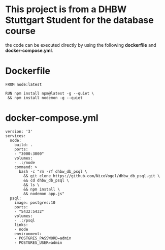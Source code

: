 # This project is from a DHBW Stuttgart Student for the database course

the code can be executed directly by using the following **dockerfile** and **docker-compose.yml**.

# Dockerfile

````docker
FROM node:latest

RUN npm install npm@latest -g --quiet \
 && npm install nodemon -g --quiet
````

# docker-compose.yml

````docker
version: '3'
services:
  node:
    build: .
    ports:
    - "3000:3000"
    volumes:
    - .:/node
    command: >
      bash -c "rm -rf dhbw_db_psql \
        && git clone https://github.com/NicoVogel/dhbw_db_psql.git \
        && cd dhbw_db_psql \
        && ls \
        && npm install \
        && nodemon app.js"
  psql:
    image: postgres:10
    ports:
    - "5432:5432"
    volumes:
    - .:/psql
    links:
    - node
    environment:
    - POSTGRES_PASSWORD=admin
    - POSTGRES_USER=admin
````
